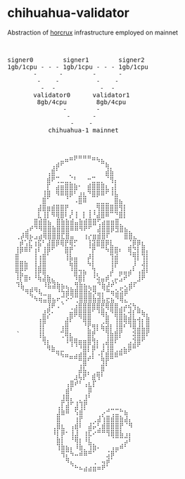 # chihuahua-validator

Abstraction of [horcrux](https://github.com/strangelove-ventures/horcrux) infrastructure employed on mainnet
<pre>


signer0        signer1        signer2
1gb/1cpu - - - 1gb/1cpu - - - 1gb/1cpu
       -      -        -      -             
        -    -          -    -
         -  -            -  -
       validator0      validator1
        8gb/4cpu        8gb/4cpu
               -        -
                -      -
                 -    -
           chihuahua-1 mainnet
           
            

  ⠀⠀⠀⠀⠀⠀⠀⠀⠀⠀⣀⣤⠶⠟⠛⠛⠛⠶⢦⣄⠀⠀⠀⠀⠀⠀⠀⠀⠀⠀
  ⠀⠀⠀⠀⠀⠀⠀⠀⢠⡾⠋⠀⠀⠀⠀⠀⠀⠀⠀⠉⢷⡀⠀⠀⠀⠀⠀⠀⠀⠀
  ⠀⠀⠀⠀⠀⠀⠀⢠⣿⠁⠀⠀⡀⠀⠀⠀⠀⠀⠀⠀⣾⣷⠀⠀⠀⠀⠀⠀⠀⠀
  ⠀⠀⠀⠀⠀⠀⠀⣾⠟⢉⣀⣀⡈⠃⠀⠀⠒⣉⣀⡀⠈⢻⡄⠀⠀⠀⠀⠀⠀⠀
  ⠀⠀⠀⠀⠀⠀⠀⡏⠀⣴⣶⣿⣿⣷⠂⠀⣾⣿⣿⣿⣆⢠⡇⠀⠀⠀⠀⠀⠀⠀
  ⠀⠀⠀⠀⠀⠀⢸⣿⠀⠻⠿⢿⡿⠃⣰⣆⠙⣿⡿⠿⠋⠸⣧⠀⠀⠀⠀⠀⠀⠀
  ⠀⠀⠀⠀⠀⠀⣿⠁⠀⠀⠀⠈⠀⠠⣿⠿⠀⠀⣀⣀⣀⠀⣿⣦⠀⠀⠀⠀⠀⠀
  ⠀⠀⠀⠀⠀⣼⣿⣶⣾⣿⣿⡟⢀⠀⠀⠀⢀⢀⢻⣿⣿⣿⣿⢻⡇⠀⠀⠀⠀⠀
⠀⠀  ⠀⠀⠀⣇⢸⡇⠻⢿⣿⠇⡜⢸⠀⡇⢸⠘⣼⣿⠿⠉⠙⣿⡇⠀⠀⠀⠀⠀
⠀⠀⠀ ⠀⠀⣿⣾⣿⣦⠀⣿⣷⣷⣾⣤⣷⣾⣿⣿⢋⣴⣶⣶⣿⡀⠀⠀⠀⠀⠀
⠀⠀⠀ ⣠⠞⠙⠻⣿⣿⣷⣿⣿⣿⠿⠿⠻⠟⠋⠀⣼⣿⣿⡿⣻⣿⣦⡀⠀⠀⠀
⠀ ⢀⡼⢿⡦⣠⣴⢿⣿⣿⣿⣏⣿⣤⠀⠀⢰⡔⣶⣾⣿⠏⠀⠀⠀⣿⣿⣄⠀⠀
  ⠀⡾⢡⣏⢰⣯⠃⣼⣿⡿⢿⡟⢿⡋⠀⠀⢸⣽⣿⣿⡿⣇⠀⠀⠀⢈⡿⡿⣆⠀
  ⢸⡿⠿⠏⢰⠇⢸⡿⠋⠀⠀⣿⡟⠀⠀⠀⠈⡟⠀⠉⠳⣿⣿⠆⠀⢿⣙⡇⣿⡄
  ⣿⠀⠀⠀⢸⢰⣿⠁⠀⠀⠀⢸⣧⣤⠀⠀⡼⡇⠀⠀⠀⢹⣾⠀⠀⠈⢻⡇⢹⡇
  ⣿⣿⣷⠀⢸⣸⣿⠀⠀⠀⠀⠀⢷⣿⠀⠀⠳⡇⠀⠀⠀⢸⡟⠀⠀⠀⡸⠀⢼⡇
  ⢿⣟⠋⠀⢸⡿⣿⠀⠀⠀⠀⠀⠘⣿⢲⣦⠀⢹⡀⠀⠀⡼⠀⣤⣤⣴⠃⢠⣾⠇
  ⠸⡏⣿⠆⠘⢷⣼⣷⣄⠀⠀⠀⠀⠹⣿⡇⠀⠘⢵⣤⡾⢁⡤⣡⠞⠁⠀⣸⠟⠀
⠀ ⠹⣧⠀⢀⣀⠀⠸⣯⣽⣷⣦⣄⡀⢻⣷⣦⣄⣤⠙⣷⡼⠞⠁⣀⢄⣾⠏⠀⠀
⠀ ⠀⠈⠻⣟⠙⢧⣀⣀⠀⠘⢳⣾⣿⣿⣿⣿⣮⡻⣤⡌⠛⢶⣵⣵⡿⠁⠀⠀⠀
⠀ ⠀⠀⠀⠈⠳⢶⣤⣿⣦⠖⡉⠕⠊⢉⣿⣿⣿⣷⣾⣧⣖⣦⠙⢿⣄⠀⠀⠀⠀
⠀⠀  ⠀⠀⠀⠀⠀⣸⠟⠠⠈⠀⢀⣰⣿⣿⣿⣿⣿⣟⢿⣿⣿⣠⡴⢮⢳⣄⠀⠀
⠀⠀⠀⠀  ⠀⠀⣼⡫⠂⠀⠀⠀⣶⡿⣿⣿⣿⠁⠘⢿⣆⠙⣿⣿⣅⢺⡇⠛⢷⡄
⠀⠀⠀⠀  ⠀⢰⣿⠁⠀⠀⠀⣼⠏⠀⠈⢿⣿⠀⠀⢀⣿⠀⢸⣿⢿⣿⣷⢺⡆⣿
⠀⠀⠀⠀  ⠀⢸⡇⠀⠀⠀⢰⣿⠀⠀⠀⠈⣏⢻⡇⢷⣾⡇⢸⣿⠃⠘⢿⣼⣧⣿
⠀⠀`⠀⠀⠀ ⢸⣇⠀⠀⠀⢉⢿⣆⠀⠀⠀⣿⡟⠀⠀⢹⣷⣿⡏⠀⠀⢽⣿⣿⠏
⠀⠀⠀⠀  ⠀⠀⢻⡆⠀⠀⠀⠸⢻⢿⣶⣶⣿⢻⡆⢀⣼⣿⠏⠀⠀⣠⣹⣿⠋⠀
⠀⠀⠀⠀  ⠀⠀⠀⠻⣷⣀⣀⠀⠈⠈⠘⣿⡇⡿⠃⣸⢸⣿⢀⣠⣦⡿⠛⠁⠀⠀
⠀⠀⠀⠀⠀⠀  ⠀⠀⠀⠙⠳⠶⣤⣴⣾⣿⣠⡇⠐⣇⣿⣿⠿⠛⠉⠀⠀⠀⠀⠀
⠀⠀⠀⠀⠀⠀⠀⠀  ⠀⠀⠀⠀⠀⠀⢉⣿⠁⠀⠀⣹⡏⠀⠀⠀⠀⠀⠀⠀⠀⠀
⠀⠀⠀⠀⠀⠀⠀⠀⠀⠀  ⠀⠀⠀⠀⣼⣧⡀⠀⣀⡿⠀⠀⠀⠀⠀⠀⠀⠀⠀⠀
⠀⠀⠀⠀⠀⠀⠀⠀⠀⠀⠀⠀  ⠀⣰⢧⡟⠁⣾⢻⠃⠀⠀⠀⠀⠀⠀⠀⠀⠀⠀
⠀⠀⠀⠀⠀⠀⠀⠀⠀ ⠀⠀⠀⢠⣿⠞⠃⢠⣆⡏⠀⠀⠀⠀⠀⠀⠀⠀⠀⠀⠀
⠀⠀⠀⠀⠀⠀⠀⠀⠀ ⠀⠀⠀⣾⠃⠀⠀⠀⡿⠀⠀⠀⠀⠀⠀⠀⠀⠀⠀⠀⠀
⠀⠀⠀⠀⠀⠀⠀⠀⠀ ⠀⠀⣸⣿⡄⠀⡀⣸⠃⠀⠀⠀⠀⠀⠀⠀⠀⠀⠀⠀⠀
⠀⠀⠀⠀⠀⠀⠀⠀⠀ ⠀⢀⡏⣼⠋⣸⢹⡟⠀⠀⠀⠀⠀⠀⠀⠀⠀⠀⠀⠀⠀
⠀⠀⠀⠀⠀⠀⠀⠀⠀ ⠀⣸⣷⠿⠀⢫⣾⠁⠀⠀⠀⡠⠚⢉⣉⠓⣦⠀⠀⠀⠀
⠀⠀⠀⠀⠀⠀⠀ ⠀⠀⠀⣿⠀⠀⠀⢰⡟⠀⠀⢀⣼⢱⣿⣾⣿⣷⣼⡄⠀⠀⠀
⠀⠀⠀⠀⠀⠀⠀ ⠀⠀⢀⣿⣆⠀⢠⣾⠇⠀⣼⡥⢃⣾⣿⣿⣿⡟⠈⠻⠀⠀⠀
⠀⠀⠀⠀⠀⠀⠀ ⠀⠀⠸⡇⡿⠂⢸⣸⠀⢰⣏⠔⠛⠛⢻⣿⣿⣧⢠⡄⠀⠀⠀
⠀⠀⠀⠀⠀⠀⠀ ⠀⠀⠀⣷⡇⠀⠘⢿⡆⠸⣇⠀⠀⠀⠀⠈⠉⠉⣩⠇⠀⠀⠀
⠀⠀⠀⠀⠀⠀⠀ ⠀⠀⠀⢹⣷⣦⡄⠸⣷⡀⢹⣷⠄⠀⠀⢠⣤⠾⠃⠀⠀⠀⠀
⠀⠀⠀⠀⠀⠀⠀ ⠀⠀⠀⠀⢻⡍⠳⠤⠾⠿⠛⠁⠀⠀⣨⡿⠁⠀⠀⠀⠀⠀⠀
⠀⠀⠀⠀⠀⠀⠀ ⠀⠀⠀⠀⠀⠻⣄⠀⠀⠀⠀⢀⠀⢤⡾⠁⠀⠀⠀⠀⠀⠀⠀
⠀⠀⠀⠀⠀⠀⠀ ⠀⠀⠀⠀⠀⠀⠈⠓⠦⣴⣴⣶⠶⠟⠁</pre>
